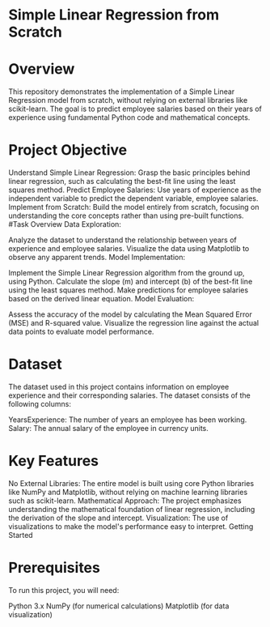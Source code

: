 
# Simple Linear Regression from Scratch
# Overview
This repository demonstrates the implementation of a Simple Linear Regression model from scratch, without relying on external libraries like scikit-learn. The goal is to predict employee salaries based on their years of experience using fundamental Python code and mathematical concepts.

# Project Objective
Understand Simple Linear Regression: Grasp the basic principles behind linear regression, such as calculating the best-fit line using the least squares method.
Predict Employee Salaries: Use years of experience as the independent variable to predict the dependent variable, employee salaries.
Implement from Scratch: Build the model entirely from scratch, focusing on understanding the core concepts rather than using pre-built functions.
#Task Overview
Data Exploration:

Analyze the dataset to understand the relationship between years of experience and employee salaries.
Visualize the data using Matplotlib to observe any apparent trends.
Model Implementation:

Implement the Simple Linear Regression algorithm from the ground up, using Python.
Calculate the slope (m) and intercept (b) of the best-fit line using the least squares method.
Make predictions for employee salaries based on the derived linear equation.
Model Evaluation:

Assess the accuracy of the model by calculating the Mean Squared Error (MSE) and R-squared value.
Visualize the regression line against the actual data points to evaluate model performance.
# Dataset
The dataset used in this project contains information on employee experience and their corresponding salaries. The dataset consists of the following columns:

YearsExperience: The number of years an employee has been working.
Salary: The annual salary of the employee in currency units.
# Key Features
No External Libraries: The entire model is built using core Python libraries like NumPy and Matplotlib, without relying on machine learning libraries such as scikit-learn.
Mathematical Approach: The project emphasizes understanding the mathematical foundation of linear regression, including the derivation of the slope and intercept.
Visualization: The use of visualizations to make the model's performance easy to interpret.
Getting Started
# Prerequisites
To run this project, you will need:

Python 3.x
NumPy (for numerical calculations)
Matplotlib (for data visualization)
